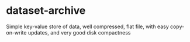 # dataset-archive
 Simple key-value store of data, well compressed, flat file, with easy copy-on-write updates, and very good disk compactness
